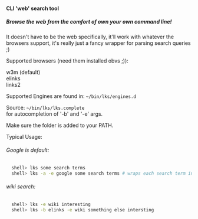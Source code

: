 #### CLI 'web' search tool

##### Browse the web from the comfort of own your own command line!

It doesn't have to be the web specifically, it'll work with whatever the browsers support,
it's really just a fancy wrapper for parsing search queries ;)

Supported browsers (need them installed obvs ;)):

  w3m (default) \
  elinks \
  links2

Supported Engines are found in: ```~/bin/lks/engines.d```

Source: ```~/bin/lks/lks.complete``` \
for autocompletion of '-b' and '-e' args.

Make sure the folder is added to your PATH.

Typical Usage:

###### Google is default:
```bash 
  shell> lks some search terms
  shell> lks -a -e google some search terms # wraps each search term in double-quotes
```

###### wiki search:
```bash
  shell> lks -e wiki interesting 
  shell> lks -b elinks -e wiki something else intersting
```
